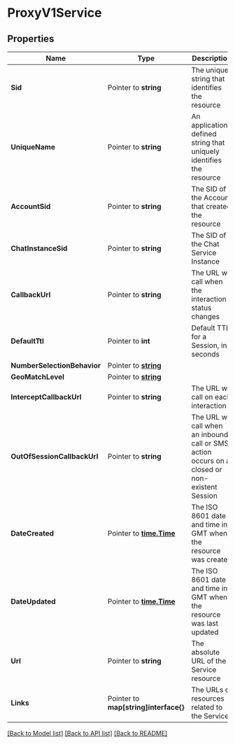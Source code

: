 # ProxyV1Service

## Properties

Name | Type | Description | Notes
------------ | ------------- | ------------- | -------------
**Sid** | Pointer to **string** | The unique string that identifies the resource |
**UniqueName** | Pointer to **string** | An application-defined string that uniquely identifies the resource |
**AccountSid** | Pointer to **string** | The SID of the Account that created the resource |
**ChatInstanceSid** | Pointer to **string** | The SID of the Chat Service Instance |
**CallbackUrl** | Pointer to **string** | The URL we call when the interaction status changes |
**DefaultTtl** | Pointer to **int** | Default TTL for a Session, in seconds |
**NumberSelectionBehavior** | Pointer to [**string**](ServiceEnumNumberSelectionBehavior.md) |  |
**GeoMatchLevel** | Pointer to [**string**](ServiceEnumGeoMatchLevel.md) |  |
**InterceptCallbackUrl** | Pointer to **string** | The URL we call on each interaction |
**OutOfSessionCallbackUrl** | Pointer to **string** | The URL we call when an inbound call or SMS action occurs on a closed or non-existent Session |
**DateCreated** | Pointer to [**time.Time**](time.Time.md) | The ISO 8601 date and time in GMT when the resource was created |
**DateUpdated** | Pointer to [**time.Time**](time.Time.md) | The ISO 8601 date and time in GMT when the resource was last updated |
**Url** | Pointer to **string** | The absolute URL of the Service resource |
**Links** | Pointer to **map[string]interface{}** | The URLs of resources related to the Service |

[[Back to Model list]](../README.md#documentation-for-models) [[Back to API list]](../README.md#documentation-for-api-endpoints) [[Back to README]](../README.md)



